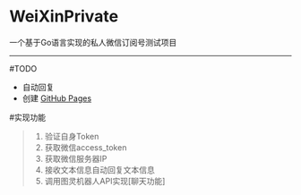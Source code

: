 # WeiXinPrivate

一个基于Go语言实现的私人微信订阅号测试项目

----------

#TODO
- 自动回复
- 创建 [GitHub Pages](https://pages.github.com/)

#实现功能
> 1. 验证自身Token
> 2. 获取微信access_token
> 3. 获取微信服务器IP
> 4. 接收文本信息自动回复文本信息
> 5. 调用图灵机器人API实现[聊天功能]